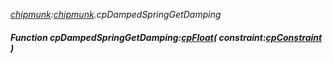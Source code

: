 _[chipmunk](../../modules/chipmunk/chipmunk-module.md):[chipmunk](../../modules/chipmunk/chipmunk-module.md).cpDampedSpringGetDamping_
##### Function cpDampedSpringGetDamping:[cpFloat](../../modules/chipmunk/chipmunk-cpfloat.md)( constraint:[cpConstraint](../../modules/chipmunk/chipmunk-cpconstraint.md) )
